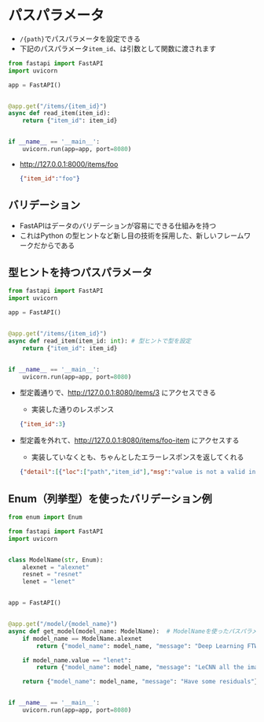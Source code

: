 # パスパラメータ

- `/{path}`でパスパラメータを設定できる
- 下記のパスパラメータ`item_id`、は引数として関数に渡されます

```python
from fastapi import FastAPI
import uvicorn

app = FastAPI()


@app.get("/items/{item_id}")
async def read_item(item_id):
    return {"item_id": item_id}


if __name__ == '__main__':
    uvicorn.run(app=app, port=8080)
```

- http://127.0.0.1:8000/items/foo
  ```json
  {"item_id":"foo"}
  ```
  


## バリデーション
- FastAPIはデータのバリデーションが容易にできる仕組みを持つ
- これはPython の型ヒントなど新し目の技術を採用した、新しいフレームワークだからである


## 型ヒントを持つパスパラメータ
```python
from fastapi import FastAPI
import uvicorn

app = FastAPI()


@app.get("/items/{item_id}")
async def read_item(item_id: int): # 型ヒントで型を設定
    return {"item_id": item_id}


if __name__ == '__main__':
    uvicorn.run(app=app, port=8080)
```


- 型定義通りで、http://127.0.0.1:8080/items/3 にアクセスできる
    - 実装した通りのレスポンス
  ```json
  {"item_id":3}
  ```
  
- 型定義を外れて、http://127.0.0.1:8080/items/foo-item にアクセスする
    - 実装していなくとも、ちゃんとしたエラーレスポンスを返してくれる
  ```json
  {"detail":[{"loc":["path","item_id"],"msg":"value is not a valid integer","type":"type_error.integer"}]}
  ```


## Enum（列挙型）を使ったバリデーション例
```python
from enum import Enum

from fastapi import FastAPI
import uvicorn


class ModelName(str, Enum):
    alexnet = "alexnet"
    resnet = "resnet"
    lenet = "lenet"


app = FastAPI()


@app.get("/model/{model_name}")
async def get_model(model_name: ModelName):  # ModelNameを使ったパスパラメータの定義
    if model_name == ModelName.alexnet 
        return {"model_name": model_name, "message": "Deep Learning FTW!"}

    if model_name.value == "lenet":
        return {"model_name": model_name, "message": "LeCNN all the images"}

    return {"model_name": model_name, "message": "Have some residuals"}


if __name__ == '__main__':
    uvicorn.run(app=app, port=8080)
```